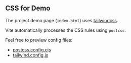 ## CSS for Demo

The project demo page (`index.html`) uses [tailwindcss](https://tailwindcss.com/docs).

Vite automatically processes the CSS rules using `postcss`.

Feel free to preview config files:
- [postcss.config.cjs](../../postcss.config.cjs)
- [tailwind.config.js](../../tailwind.config.js)
